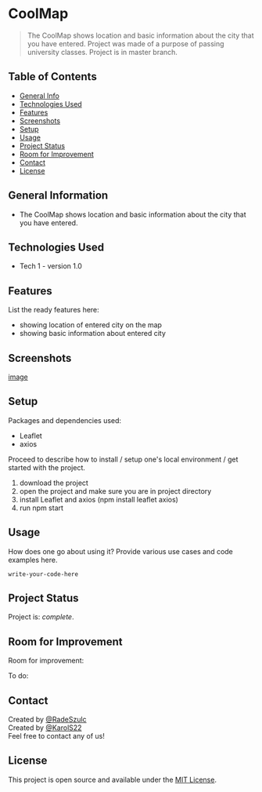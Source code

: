 # CoolMap
> The CoolMap shows location and basic information about the city that you have entered. Project was made of a purpose of passing university classes. Project is in master branch.


## Table of Contents
* [General Info](#general-information)
* [Technologies Used](#technologies-used)
* [Features](#features)
* [Screenshots](#screenshots)
* [Setup](#setup)
* [Usage](#usage)
* [Project Status](#project-status)
* [Room for Improvement](#room-for-improvement)
* [Contact](#contact)
* [License](#license)


## General Information
- The CoolMap shows location and basic information about the city that you have entered.
<!--- What problem does it (intend to) solve?
- What is the purpose of your project?
- Why did you undertake it?
 You don't have to answer all the questions - just the ones relevant to your project. -->


## Technologies Used
- Tech 1 - version 1.0


## Features
List the ready features here:
- showing location of entered city on the map
- showing basic information about entered city


## Screenshots
[image](https://user-images.githubusercontent.com/79582664/211251547-804820d5-682e-45d4-b673-2a9c2c25100b.png)


## Setup
<!--What are the project requirements/dependencies? Where are they listed? A requirements.txt or a Pipfile.lock file perhaps? Where is it located?-->
Packages and dependencies used:
- Leaflet
- axios

Proceed to describe how to install / setup one's local environment / get started with the project.
1. download the project
2. open the project and make sure you are in project directory
3. install Leaflet and axios (npm install leaflet axios)
4. run npm start

## Usage
How does one go about using it?
Provide various use cases and code examples here.

`write-your-code-here`


## Project Status
Project is:  _complete_. 

## Room for Improvement
<!--Include areas you believe need improvement / could be improved. Also add TODOs for future development.-->

Room for improvement:


To do:



## Contact
Created by [@RadeSzulc](https://github.com/RadeSzulc)  
Created by [@KarolS22](https://github.com/KarolS22)  
Feel free to contact any of us!


<!-- Optional -->
## License
This project is open source and available under the [MIT License](). 

<!-- You don't have to include all sections - just the one's relevant to your project -->
